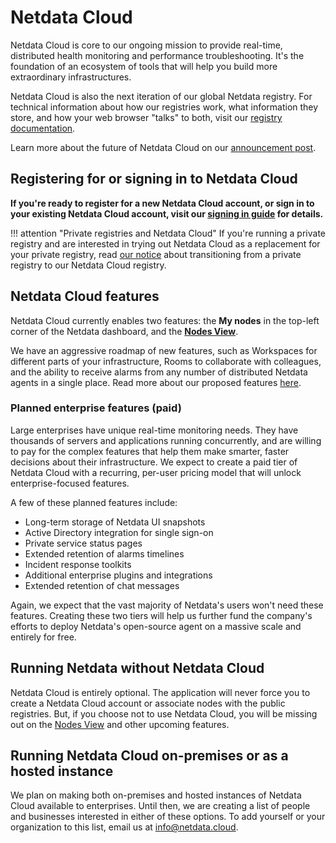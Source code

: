 # Netdata Cloud

Netdata Cloud is core to our ongoing mission to provide real-time, distributed health monitoring and performance troubleshooting. It's the foundation of an ecosystem of tools that will help you build more extraordinary infrastructures.

Netdata Cloud is also the next iteration of our global Netdata registry. For technical information about how our registries work, what information they store, and how your web browser "talks" to both, visit our [registry documentation](../../registry).

Learn more about the future of Netdata Cloud on our [announcement post](https://blog.netdata.cloud/posts/netdata-cloud-announcement/).

## Registering for or signing in to Netdata Cloud

**If you're ready to register for a new Netdata Cloud account, or sign in to your existing Netdata Cloud account, visit our [signing in guide](signing-in.md) for details.**

!!! attention "Private registries and Netdata Cloud"
    If you're running a private registry and are interested in trying out Netdata Cloud as a replacement for your private registry, read [our notice](signing-in.md#private-registries-and-netdata-cloud) about transitioning from a private registry to our Netdata Cloud registry.

## Netdata Cloud features

Netdata Cloud currently enables two features: the **My nodes** in the top-left corner of the Netdata dashboard, and the [**Nodes View**](nodes-view.md).

We have an aggressive roadmap of new features, such as Workspaces for different parts of your infrastructure, Rooms to collaborate with colleagues, and the ability to receive alarms from any number of distributed Netdata agents in a single place. Read more about our proposed features [here](https://blog.netdata.cloud/posts/netdata-cloud-announcement/#what-features-will-netdata-cloud-offer).

### Planned enterprise features (paid)

Large enterprises have unique real-time monitoring needs. They have thousands of servers and applications running concurrently, and are willing to pay for the complex features that help them make smarter, faster decisions about their infrastructure. We expect to create a paid tier of Netdata Cloud with a recurring, per-user pricing model that will unlock enterprise-focused features.

A few of these planned features include:

-   Long-term storage of Netdata UI snapshots
-   Active Directory integration for single sign-on
-   Private service status pages
-   Extended retention of alarms timelines
-   Incident response toolkits
-   Additional enterprise plugins and integrations
-   Extended retention of chat messages

Again, we expect that the vast majority of Netdata's users won't need these features. Creating these two tiers will help us further fund the company's efforts to deploy Netdata's open-source agent on a massive scale and entirely for free.

## Running Netdata without Netdata Cloud

Netdata Cloud is entirely optional. The application will never force you to create a Netdata Cloud account or associate nodes with the public registries. But, if you choose not to use Netdata Cloud, you will be missing out on the [Nodes View](nodes-view.md) and other upcoming features.

## Running Netdata Cloud on-premises or as a hosted instance

We plan on making both on-premises and hosted instances of Netdata Cloud available to enterprises. Until then, we are creating a list of people and businesses interested in either of these options. To add yourself or your organization to this list, email us at [info@netdata.cloud](mailto:info@netdata.cloud).

